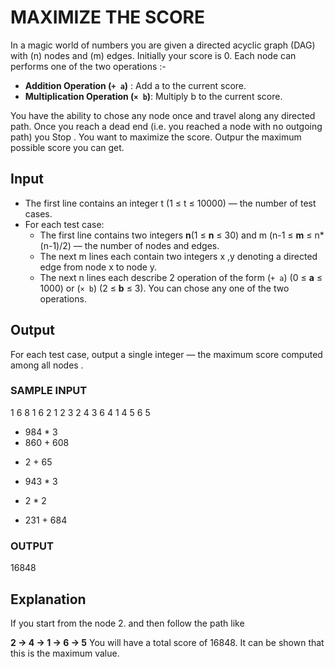 # MAXIMIZE THE SCORE

In a magic world of numbers you are given a directed acyclic graph (DAG) with \(n\) nodes and \(m\) edges. Initially your score is 0. Each node can performs one of the two operations :-
- **Addition Operation (`+ a`)** : Add a to the current score.
- **Multiplication Operation (`× b`)**: Multiply b to the current score.

You have the ability to chose any node once and travel along any directed path. Once you reach a dead end \(i.e. you reached a node with no outgoing path\) you Stop . You want to maximize the score. Outpur the maximum possible score you can get. 
## Input

- The first line contains an integer t \(1 ≤ t ≤ 10000\) — the number of test cases.
- For each test case:
  - The first line contains two integers **n**\(1 ≤ **n** ≤ 30\) and m  \(n-1 ≤ **m** ≤ n*(n-1)/2\) — the number of nodes and edges.
  - The next m lines each contain two integers x ,y denoting a directed edge from node x to node y.
  - The next n lines each describe 2 operation of the form  (`+ a`) \(0 ≤ **a** ≤ 1000\) or (`× b`) \(2 ≤ **b** ≤ 3\). You can chose any one of the two operations. 
## Output

For each test case, output a single integer — the maximum score computed among all nodes .
### SAMPLE INPUT
1
6 8
1 6
2 1
2 3
2 4
3 6
4 1
4 5
6 5
+ 984 * 3
+ 860 + 608
* 2   + 65
+ 943 * 3
* 2   * 2
+ 231 + 684
### OUTPUT
16848

## Explanation
If you start from the node 2. and then follow the path like

**2 → 4 → 1 → 6 → 5**
You will have a total score of  16848.
It can be shown that this is the maximum value.